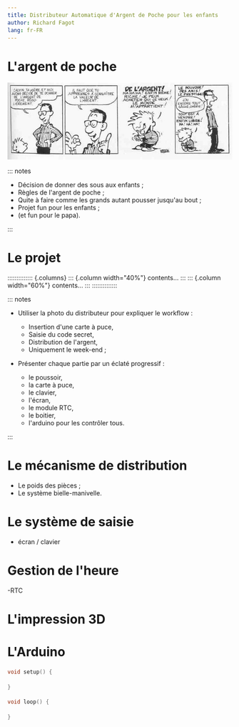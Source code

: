 ```yaml
---
title: Distributeur Automatique d'Argent de Poche pour les enfants
author: Richard Fagot
lang: fr-FR
---
```


# L'argent de poche

![Calvin et l'argent de poche](assets/img/calvin.jpg)


::: notes

- Décision de donner des sous aux enfants ;
- Règles de l'argent de poche ;
- Quite à faire comme les grands autant pousser jusqu'au bout ;
- Projet fun pour les enfants ;
- (et fun pour le papa).

:::

# Le projet

:::::::::::::: {.columns}
::: {.column width="40%"}
contents...
:::
::: {.column width="60%"}
contents...
:::
::::::::::::::

::: notes

- Utiliser la photo du distributeur pour expliquer le workflow :
    - Insertion d'une carte à puce,
    - Saisie du code secret,
    - Distribution de l'argent,
    - Uniquement le week-end ;

- Présenter chaque partie par un éclaté progressif :
    - le poussoir,
    - la carte à puce,
    - le clavier,
    - l'écran,
    - le module RTC,
    - le boitier,
    - l'arduino pour les contrôler tous.

:::


# Le mécanisme de distribution
 - Le poids des pièces ;
 - Le système bielle-manivelle.

# Le système de saisie
- écran / clavier

# Gestion de l'heure
-RTC

# L'impression 3D

# L'Arduino

```cpp
void setup() {

}

void loop() {
    
}

```